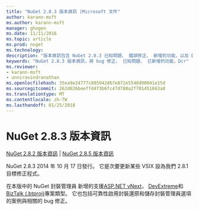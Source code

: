 ```yaml
---
title: "NuGet 2.8.3 版本資訊 |Microsoft 文件"
author: karann-msft
ms.author: karann-msft
manager: ghogen
ms.date: 11/11/2016
ms.topic: article
ms.prod: nuget
ms.technology: 
description: "版本資訊包含 NuGet 2.8.3 已知問題、 錯誤修正、 新增的功能，以及 Dcr。"
keywords: "NuGet 2.8.3 版本資訊，將 bug 修正、 已知問題、 已新增的功能，Dcr"
ms.reviewer:
- karann-msft
- unniravindranathan
ms.openlocfilehash: 35ea9e24777c805942d67e872e5548d90041e15d
ms.sourcegitcommit: 262d026beeffd4f3b6fc47d780a2f701451663a8
ms.translationtype: MT
ms.contentlocale: zh-TW
ms.lasthandoff: 01/25/2018
---
```

# <a name="nuget-283-release-notes"></a>NuGet 2.8.3 版本資訊

[NuGet 2.8.2 版本資訊](../release-notes/nuget-2.8.2.md) | [NuGet 2.8.5 版本資訊](../release-notes/nuget-2.8.5.md)

NuGet 2.8.3 2014 年 10 月 17 日發行。 它是次要更新某些 VSIX 設為我們 2.8.1 目標修正程式。

在本版中的 NuGet 封裝管理員 新增的支援[ASP.NET vNext](http://www.asp.net/vnext)， [DevExtreme](http://js.devexpress.com/)和[BizTalk (.btproj)](/biztalk/core/developing-biztalk-server-applications)專案類型。 它也包括可靠性啟用封裝還原和儲存封裝管理員選項的案例與相關的 bug 修正。
